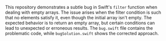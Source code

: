 This repository demonstrates a subtle bug in Swift's `filter` function when dealing with empty arrays. The issue arises when the filter condition is such that no elements satisfy it, even though the initial array isn't empty.  The expected behavior is to return an empty array, but certain conditions can lead to unexpected or erroneous results.  The `bug.swift` file contains the problematic code, while `bugSolution.swift` shows the corrected approach.